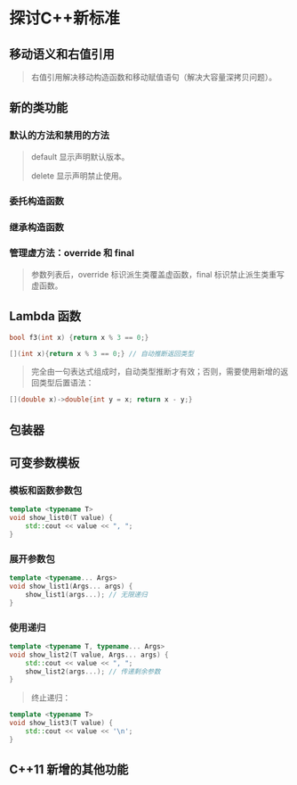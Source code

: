 # 探讨C++新标准

## 移动语义和右值引用

> 右值引用解决移动构造函数和移动赋值语句（解决大容量深拷贝问题）。

## 新的类功能

### 默认的方法和禁用的方法

> default 显示声明默认版本。
>
> delete 显示声明禁止使用。

### 委托构造函数

### 继承构造函数

### 管理虚方法：override 和 final

> 参数列表后，override 标识派生类覆盖虚函数，final 标识禁止派生类重写虚函数。

## Lambda 函数

```cpp
bool f3(int x) {return x % 3 == 0;}

[](int x){return x % 3 == 0;} // 自动推断返回类型
```

> 完全由一句表达式组成时，自动类型推断才有效；否则，需要使用新增的返回类型后置语法：

```cpp
[](double x)->double{int y = x; return x - y;}
```

## 包装器

## 可变参数模板

### 模板和函数参数包

```cpp
template <typename T>
void show_list0(T value) {
    std::cout << value << ", ";
}
```

### 展开参数包

```cpp
template <typename... Args>
void show_list1(Args... args) {
    show_list1(args...); // 无限递归
}
```

### 使用递归

```cpp
template <typename T, typename... Args>
void show_list2(T value, Args... args) {
    std::cout << value << ", ";
    show_list2(args...); // 传递剩余参数
}
```

> 终止递归：

```cpp
template <typename T>
void show_list3(T value) {
    std::cout << value << '\n';
}
```

## C++11 新增的其他功能
